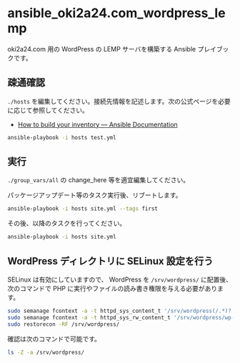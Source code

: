 # ansible_oki2a24.com_wordpress_lemp
oki2a24.com 用の WordPress の LEMP サーバを構築する Ansible プレイブックです。

## 疎通確認
`./hosts` を編集してください。接続先情報を記述します。次の公式ページを必要に応じて参照してください。

- [How to build your inventory — Ansible Documentation](https://docs.ansible.com/ansible/latest/user_guide/intro_inventory.html)

```bash
ansible-playbook -i hosts test.yml
```

## 実行
`./group_vars/all` の change_here 等を適宜編集してください。

パッケージアップデート等のタスク実行後、リブートします。

```bash
ansible-playbook -i hosts site.yml --tags first
```

その後、以降のタスクを行ってください。

```bash
ansible-playbook -i hosts site.yml
```

## WordPress ディレクトリに SELinux 設定を行う
SELinux は有効にしていますので、 WordPress を `/srv/wordpress/` に配置後、次のコマンドで PHP に実行やファイルの読み書き権限を与える必要があります。

```bash
sudo semanage fcontext -a -t httpd_sys_content_t '/srv/wordpress(/.*)?'
sudo semanage fcontext -a -t httpd_sys_rw_content_t '/srv/wordpress/wp-content(/.*)?'
sudo restorecon -RF /srv/wordpress/
```

確認は次のコマンドで可能です。

```bash
ls -Z -a /srv/wordpress/
```
